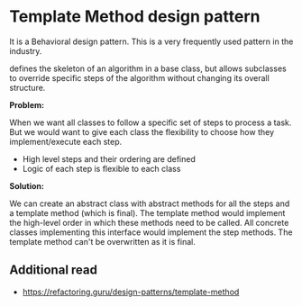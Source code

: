 # Template Method design pattern

It is a Behavioral design pattern. This is a very frequently used pattern in the industry.

defines the skeleton of an algorithm in a base class, but allows subclasses to override specific steps of the algorithm without changing its overall structure.

**Problem:**

When we want all classes to follow a specific set of steps to process a task.
But we would want to give each class the flexibility to choose how they implement/execute each step.

- High level steps and their ordering are defined
- Logic of each step is flexible to each class

**Solution:**

We can create an abstract class with abstract methods for all the steps and a template method (which is final).
The template method would implement the high-level order in which these methods need to be called.
All concrete classes implementing this interface would implement the step methods.
The template method can't be overwritten as it is final.

## Additional read
- https://refactoring.guru/design-patterns/template-method
